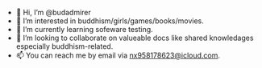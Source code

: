 - 👋 Hi, I’m @budadmirer
- 👀 I’m interested in buddhism/girls/games/books/movies.
- 🌱 I’m currently learning sofeware testing.
- 💞️ I’m looking to collaborate on valueable docs like shared knowledages especially buddhism-related.
- 📫 You can reach me by email via nx958178623@icloud.com. 

<!---
budadmirer/budadmirer is a ✨ special ✨ repository because its `README.md` (this file) appears on your GitHub profile.
You can click the Preview link to take a look at your changes.
--->

